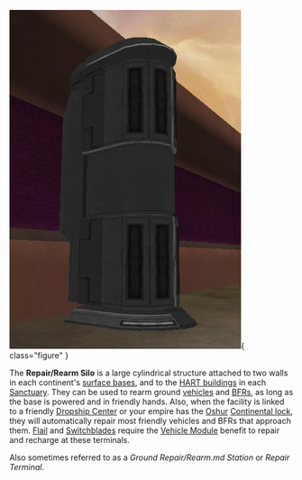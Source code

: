 ![base](../images/Repair-silo.jpg){ class="figure" }

The **Repair/Rearm Silo** is a large cylindrical structure attached to two walls
in each continent's [surface bases](../locations/Facilities.md#surface-bases),
and to the [HART buildings](../locations/HART_building.md) in each
[Sanctuary](../locations/Sanctuary.md). They can be used to rearm ground
[vehicles](../vehicles/Vehicle.md) and
[BFRs](../vehicles/BattleFrame_Robotics.md), as long as the base is powered and
in friendly hands. Also, when the facility is linked to a friendly
[Dropship Center](../locations/Dropship_Center.md) or your empire has the
[Oshur](../locations/Oshur.md) [Continental lock](../etc/Continental_lock.md),
they will automatically repair most friendly vehicles and BFRs that approach
them. [Flail](../vehicles/Flail.md) and [Switchblades](Switchblade.md) require the
[Vehicle Module](../etc/Vehicle_Module.md) benefit to repair and recharge at
these terminals.

Also sometimes referred to as a _Ground Repair/Rearm.md Station_ or _Repair
Terminal_.


